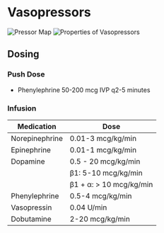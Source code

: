 # Vasopressors


![Pressor Map](/img/pressor_map.webp)
![Properties of Vasopressors](/img/vasopressor_properties.webp)


## Dosing

### Push Dose

- Phenylephrine 50-200 mcg IVP q2-5 minutes

### Infusion

| Medication     	| Dose                    	|
|----------------	|-------------------------	|
| Norepinephrine 	| 0.01-3 mcg/kg/min       	|
| Epinephrine    	| 0.01-1 mcg/kg/min       	|
| Dopamine       	| 0.5 - 20 mcg/kg/min     	|
|                	| β1: 5-10 mcg/kg/min     	|
|                	| β1 + α: > 10 mcg/kg/min 	|
| Phenylephrine  	| 0.5-4 mcg/kg/min        	|
| Vasopressin    	| 0.04 U/min              	|
| Dobutamine     	| 2-20 mcg/kg/min         	|